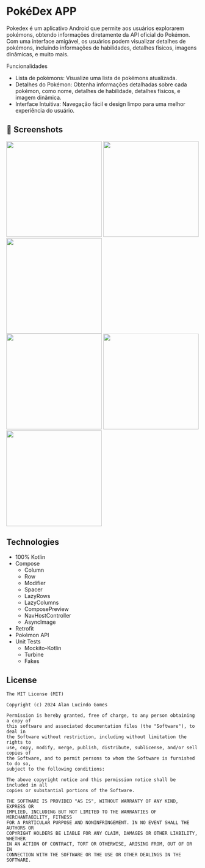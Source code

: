 # PokéDex APP
Pokedex é um aplicativo Android que permite aos usuários explorarem pokémons, obtendo informações diretamente da API oficial do Pokémon. Com uma interface amigável, os usuários podem visualizar detalhes de pokémons, incluindo informações de habilidades, detalhes físicos, imagens dinâmicas, e muito mais.

Funcionalidades
- Lista de pokémons: Visualize uma lista de pokémons atualizada.
- Detalhes do Pokémon: Obtenha informações detalhadas sobre cada pokémon, como nome, detalhes de habilidade, detalhes físicos, e imagem dinâmica.
- Interface Intuitiva: Navegação fácil e design limpo para uma melhor experiência do usuário.

## :camera_flash: Screenshots
<p float="left">
  <img src="https://github.com/user-attachments/assets/4b4e4b1b-0b6e-46f2-8520-ab413a9d90f7" width="250" />
  <img src="https://github.com/user-attachments/assets/564453a8-b678-42bf-8912-ae6f89abd63c" width="250" /> 
  <img src="https://github.com/user-attachments/assets/451c7df1-535e-4a23-af8a-43a38fc6be81" width="250" /> 
  <br>
  <img src="https://github.com/user-attachments/assets/596ffe53-563a-4719-b0b1-6234056ef889" width="250" /> 
  <img src="https://github.com/user-attachments/assets/25d7b220-56ff-447d-ab92-68cff546e34b" width="250" /> 
  <img src="https://github.com/user-attachments/assets/74981239-a508-45fc-ae7d-0740df97192c" width="250" /> 
</p>

## Technologies
- 100% Kotlin
- Compose
  - Column
  - Row
  - Modifier
  - Spacer
  - LazyRows
  - LazyColumns
  - ComposePreview
  - NavHostController
  - AsyncImage
- Retrofit
- Pokémon API
- Unit Tests
  - Mockito-Kotlin
  - Turbine
  - Fakes

## License
```
The MIT License (MIT)

Copyright (c) 2024 Alan Lucindo Gomes

Permission is hereby granted, free of charge, to any person obtaining a copy of
this software and associated documentation files (the "Software"), to deal in
the Software without restriction, including without limitation the rights to
use, copy, modify, merge, publish, distribute, sublicense, and/or sell copies of
the Software, and to permit persons to whom the Software is furnished to do so,
subject to the following conditions:

The above copyright notice and this permission notice shall be included in all
copies or substantial portions of the Software.

THE SOFTWARE IS PROVIDED "AS IS", WITHOUT WARRANTY OF ANY KIND, EXPRESS OR
IMPLIED, INCLUDING BUT NOT LIMITED TO THE WARRANTIES OF MERCHANTABILITY, FITNESS
FOR A PARTICULAR PURPOSE AND NONINFRINGEMENT. IN NO EVENT SHALL THE AUTHORS OR
COPYRIGHT HOLDERS BE LIABLE FOR ANY CLAIM, DAMAGES OR OTHER LIABILITY, WHETHER
IN AN ACTION OF CONTRACT, TORT OR OTHERWISE, ARISING FROM, OUT OF OR IN
CONNECTION WITH THE SOFTWARE OR THE USE OR OTHER DEALINGS IN THE SOFTWARE.
```

